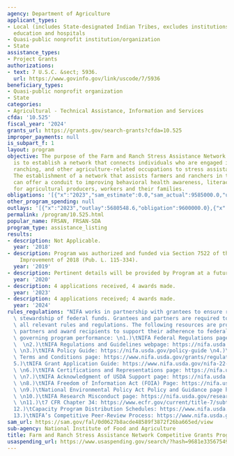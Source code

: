 ```yaml
---
agency: Department of Agriculture
applicant_types:
- Local (includes State-designated Indian Tribes, excludes institutions of higher
  education and hospitals
- Quasi-public nonprofit institution/organization
- State
assistance_types:
- Project Grants
authorizations:
- text: 7 U.S.C. &sect; 5936.
  url: https://www.govinfo.gov/link/uscode/7/5936
beneficiary_types:
- Quasi-public nonprofit organization
- State
categories:
- Agricultural - Technical Assistance, Information and Services
cfda: '10.525'
fiscal_year: '2024'
grants_url: https://grants.gov/search-grants?cfda=10.525
improper_payments: null
is_subpart_f: 1
layout: program
objective: The purpose of the Farm and Ranch Stress Assistance Network (FRSAN) Program
  is to establish a network that connects individuals who are engaged in farming,
  ranching, and other agriculture-related occupations to stress assistance programs.
  The establishment of a network that assists farmers and ranchers in time of stress
  can offer a conduit to improving behavioral health awareness, literacy, and outcomes
  for agricultural producers, workers and their families.
obligations: '[{"x":"2023","sam_estimate":0.0,"sam_actual":9585000.0,"usa_spending_actual":9443728.34},{"x":"2024","sam_estimate":0.0,"sam_actual":9584575.0,"usa_spending_actual":7878384.93},{"x":"2025","sam_estimate":0.0,"sam_actual":0.0,"usa_spending_actual":-3076744.45}]'
other_program_spending: null
outlays: '[{"x":"2023","outlay":5680548.6,"obligation":9600000.0},{"x":"2024","outlay":714872.48,"obligation":7305286.01},{"x":"2025","outlay":0.0,"obligation":0.0}]'
permalink: /program/10.525.html
popular_name: FRSAN, FRSAN-SDA
program_type: assistance_listing
results:
- description: Not Applicable.
  year: '2018'
- description: Program was authorized and funded via Section 7522 of the Agriculture
    Improvement of 2018 (Pub. L. 115-334).
  year: '2019'
- description: Pertinent details will be provided by Program at a future date.
  year: '2020'
- description: 4 applications received, 4 awards made.
  year: '2023'
- description: 4 applications received; 4 awards made.
  year: '2024'
rules_regulations: "NIFA works in partnership with grantees to ensure responsible\
  \ stewardship of federal funds. Grantees and partners are required to comply with\
  \ all relevant rules and regulations. The following resources are provided to NIFA’s\
  \ partners and award recipients to support their adherence to federal regulations\
  \ governing program performance: \n1.)\tNIFA Federal Regulations page: https://nifa.usda.gov/federal-regulations\
  \  \n2.)\tNIFA Regulations and Guidelines webpage: https://nifa.usda.gov/regulations-and-guidelines\
  \ \n3.)\tNIFA Policy Guide: https://nifa.usda.gov/policy-guide \n4.)\tNIFA Award\
  \ Terms and Conditions page: https://www.nifa.usda.gov/grants/regulations-and-guidelines/terms-conditions\n\
  5.)\tNIFA Grant Application Guide: https://www.nifa.usda.gov/nifa-22-001-nifa-grants-application-guide\
  \ \n6.)\tNIFA Certifications and Representations page: https://nifa.usda.gov/certifications-and-representations\
  \ \n7.)\tNIFA Acknowledgment of USDA Support page: https://nifa.usda.gov/acknowledgment-usda-support-nifa\
  \ \n8.)\tNIFA Freedom of Information Act (FOIA) Page: https://nifa.usda.gov/foia\
  \ \n9.)\tNational Environmental Policy Act Policy and Guidance page https://nifa.usda.gov/nepa-policy-and-guidance\
  \ \n10.)\tNIFA Research Misconduct page: https://nifa.usda.gov/research-misconduct\
  \ \n11.)\t7 CFR Chapter 34: https://www.ecfr.gov/current/title-7/subtitle-B/chapter-XXXIV\n\
  12.)\tCapacity Program Distribution Schedules: https://www.nifa.usda.gov/capacity-program-distribution-schedules\n\
  13.)\tNIFA’s Competitive Peer-Review Process: https://www.nifa.usda.gov/nifa-peer-review-process-competitive-grant-applications"
sam_url: https://sam.gov/fal/0d0627b8acde48589f3872f26ba665ed/view
sub-agency: National Institute of Food and Agriculture
title: Farm and Ranch Stress Assistance Network Competitive Grants Program
usaspending_url: https://www.usaspending.gov/search/?hash=9681e3356754935adc5eb786509cf090
---
```

